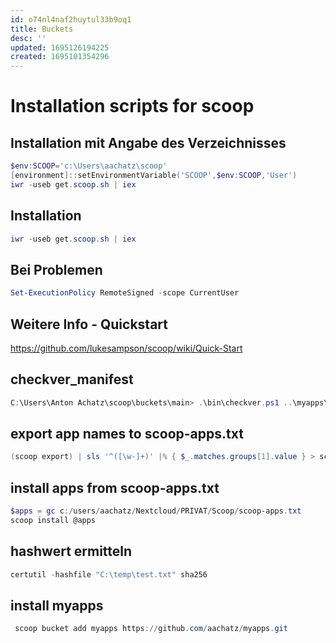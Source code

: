 ```yaml
---
id: o74nl4naf2huytul33b9oq1
title: Buckets
desc: ''
updated: 1695126194225
created: 1695101354296
---
```


# Installation scripts for scoop

## Installation mit Angabe des Verzeichnisses
```powershell
$env:SCOOP='c:\Users\aachatz\scoop'
[environment]::setEnvironmentVariable('SCOOP',$env:SCOOP,'User')
iwr -useb get.scoop.sh | iex
```

## Installation
```powershell
iwr -useb get.scoop.sh | iex
```

## Bei Problemen
```powershell
Set-ExecutionPolicy RemoteSigned -scope CurrentUser
```

## Weitere Info - Quickstart
https://github.com/lukesampson/scoop/wiki/Quick-Start


## checkver_manifest

```powershell
C:\Users\Anton Achatz\scoop\buckets\main> .\bin\checkver.ps1 ..\myapps\*
```

## export app names to scoop-apps.txt
```powershell
(scoop export) | sls '^([\w-]+)' |% { $_.matches.groups[1].value } > scoop-apps.txt
```

## install apps from scoop-apps.txt
```powershell
$apps = gc c:/users/aachatz/Nextcloud/PRIVAT/Scoop/scoop-apps.txt
scoop install @apps
```

## hashwert ermitteln
```powershell
certutil -hashfile "C:\temp\test.txt" sha256
```

## install myapps
```powershell
 scoop bucket add myapps https://github.com/aachatz/myapps.git
```

